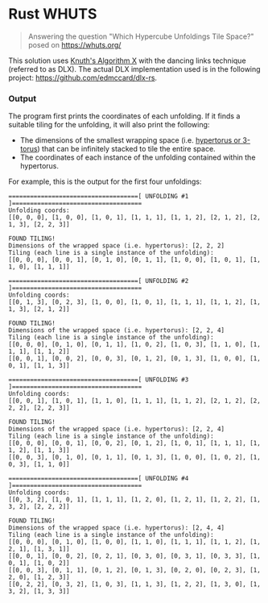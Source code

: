 # Rust WHUTS
> Answering the question "Which Hypercube Unfoldings Tile Space?" posed on https://whuts.org/

This solution uses [Knuth's Algorithm X](https://en.wikipedia.org/wiki/Knuth%27s_Algorithm_X) with the dancing links technique (referred to as DLX). The actual DLX implementation used is in the following project: https://github.com/edmccard/dlx-rs.

### Output
The program first prints the coordinates of each unfolding. If it finds a suitable tiling for the unfolding, it will also print the following:
- The dimensions of the smallest wrapping space (i.e. [hypertorus or 3-torus](https://en.wikipedia.org/wiki/Torus#n-dimensional_torus)) that can be infinitely stacked to tile the entire space.
- The coordinates of each instance of the unfolding contained within the hypertorus.

For example, this is the output for the first four unfoldings:

```
====================================[ UNFOLDING #1 ]====================================
Unfolding coords:
[[0, 0, 0], [1, 0, 0], [1, 0, 1], [1, 1, 1], [1, 1, 2], [2, 1, 2], [2, 1, 3], [2, 2, 3]]

FOUND TILING!
Dimensions of the wrapped space (i.e. hypertorus): [2, 2, 2]
Tiling (each line is a single instance of the unfolding):
[[0, 0, 0], [0, 0, 1], [0, 1, 0], [0, 1, 1], [1, 0, 0], [1, 0, 1], [1, 1, 0], [1, 1, 1]]

====================================[ UNFOLDING #2 ]====================================
Unfolding coords:
[[0, 1, 3], [0, 2, 3], [1, 0, 0], [1, 0, 1], [1, 1, 1], [1, 1, 2], [1, 1, 3], [2, 1, 2]]

FOUND TILING!
Dimensions of the wrapped space (i.e. hypertorus): [2, 2, 4]
Tiling (each line is a single instance of the unfolding):
[[0, 0, 0], [0, 1, 0], [0, 1, 1], [1, 0, 2], [1, 0, 3], [1, 1, 0], [1, 1, 1], [1, 1, 2]]
[[0, 0, 1], [0, 0, 2], [0, 0, 3], [0, 1, 2], [0, 1, 3], [1, 0, 0], [1, 0, 1], [1, 1, 3]]

====================================[ UNFOLDING #3 ]====================================
Unfolding coords:
[[0, 0, 1], [1, 0, 1], [1, 1, 0], [1, 1, 1], [1, 1, 2], [2, 1, 2], [2, 2, 2], [2, 2, 3]]

FOUND TILING!
Dimensions of the wrapped space (i.e. hypertorus): [2, 2, 4]
Tiling (each line is a single instance of the unfolding):
[[0, 0, 0], [0, 0, 1], [0, 0, 2], [0, 1, 2], [1, 0, 1], [1, 1, 1], [1, 1, 2], [1, 1, 3]]
[[0, 0, 3], [0, 1, 0], [0, 1, 1], [0, 1, 3], [1, 0, 0], [1, 0, 2], [1, 0, 3], [1, 1, 0]]

====================================[ UNFOLDING #4 ]====================================
Unfolding coords:
[[0, 3, 2], [1, 0, 1], [1, 1, 1], [1, 2, 0], [1, 2, 1], [1, 2, 2], [1, 3, 2], [2, 2, 2]]

FOUND TILING!
Dimensions of the wrapped space (i.e. hypertorus): [2, 4, 4]
Tiling (each line is a single instance of the unfolding):
[[0, 0, 0], [0, 1, 0], [1, 0, 0], [1, 1, 0], [1, 1, 1], [1, 1, 2], [1, 2, 1], [1, 3, 1]]
[[0, 0, 1], [0, 0, 2], [0, 2, 1], [0, 3, 0], [0, 3, 1], [0, 3, 3], [1, 0, 1], [1, 0, 2]]
[[0, 0, 3], [0, 1, 1], [0, 1, 2], [0, 1, 3], [0, 2, 0], [0, 2, 3], [1, 2, 0], [1, 2, 3]]
[[0, 2, 2], [0, 3, 2], [1, 0, 3], [1, 1, 3], [1, 2, 2], [1, 3, 0], [1, 3, 2], [1, 3, 3]]

```
